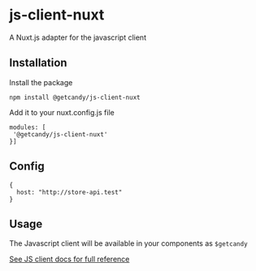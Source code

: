 # js-client-nuxt
A Nuxt.js adapter for the javascript client

## Installation

Install the package

```
npm install @getcandy/js-client-nuxt
```

Add it to your nuxt.config.js file

```
modules: [
 '@getcandy/js-client-nuxt'
}]
```

## Config

```
{
  host: "http://store-api.test"
}
```

## Usage
 
The Javascript client will be available in your components as `$getcandy`

[See JS client docs for full reference](https://github.com/getcandy/js-client)

